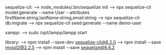 sequelize-cli:
--> node_modules/.bin/sequelize init
--> npx sequelize-cli model:generate --name User --attributes firstName:string,lastName:string,email:string
--> npx sequelize-cli db:migrate
--> npx sequelize-cli seed:generate --name demo-user

xampp:
--> sudo /opt/lampp/lampp start

library:
--> npm install --save-dev sequelize-cli@6.2.0
--> npm install --save mysql2@2.2.5
--> npm install --save sequelize@6.6.2
